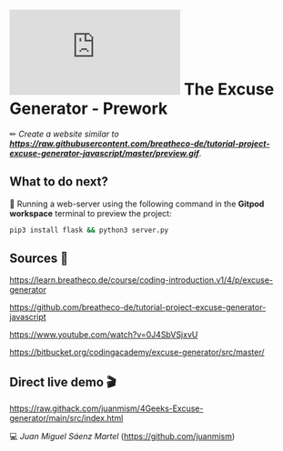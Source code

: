 # ![4Geeks Logo](http://assets.breatheco.de/apis/img/images.php?blob&random&cat=icon&tags=4geeks,16) The Excuse Generator - Prework

✏ *Create a website similar to **<https://raw.githubusercontent.com/breatheco-de/tutorial-project-excuse-generator-javascript/master/preview.gif>***.

## What to do next?

📄 Running a web-server using the following command in the **Gitpod workspace** terminal to preview the project:

```sh
pip3 install flask && python3 server.py
```

## Sources 📌

<https://learn.breatheco.de/course/coding-introduction.v1/4/p/excuse-generator>

<https://github.com/breatheco-de/tutorial-project-excuse-generator-javascript>

<https://www.youtube.com/watch?v=0J4SbVSjxvU>

<https://bitbucket.org/codingacademy/excuse-generator/src/master/>

## Direct live demo 🎬

<https://raw.githack.com/juanmism/4Geeks-Excuse-generator/main/src/index.html>

💻 _Juan Miguel Sáenz Martel_ (<https://github.com/juanmism>)
